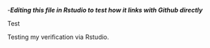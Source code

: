 -***Editing this file in Rstudio to test how it links with Github directly***

Test

Testing my verification via Rstudio. 